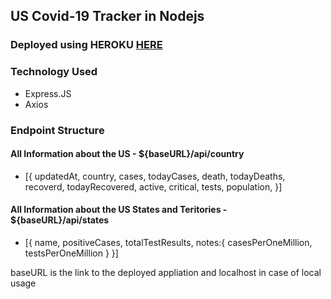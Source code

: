 ## US Covid-19 Tracker in Nodejs

### Deployed using HEROKU [HERE](https://covid-19-tracker-backend.herokuapp.com/)

### Technology Used

-   Express.JS
-   Axios

### Endpoint Structure

#### All Information about the US - ${baseURL}/api/country

-   [{
    updatedAt,
    country,
    cases,
    todayCases,
    death,
    todayDeaths,
    recoverd,
    todayRecovered,
    active,
    critical,
    tests,
    population,
    }]

#### All Information about the US States and Teritories - ${baseURL}/api/states

-   [{
    name,
    positiveCases,
    totalTestResults,
    notes:{
    casesPerOneMillion,
    testsPerOneMillion
    }
    }]

baseURL is the link to the deployed appliation and localhost in case of local usage
